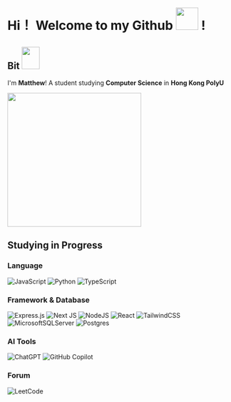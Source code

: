 <h1> Hi！ Welcome to my Github <img src="https://cdn.jsdelivr.net/npm/simple-icons@latest/icons/github.svg" width="50"/> ! </h1> 

## Bit <img src="https://cdn.jsdelivr.net/npm/simple-icons@latest/icons/aboutdotme.svg" width="40" height="50"/>

I'm **Matthew**! A student studying **Computer Science** in **Hong Kong PolyU**

<img src="https://media1.giphy.com/media/v1.Y2lkPTc5MGI3NjExaGZteXUxbjJ0cWdjd2Z4am5zdDZvMXlydGx0aHRxdjI3aXU5dnlyaSZlcD12MV9pbnRlcm5hbF9naWZfYnlfaWQmY3Q9Zw/tpVKvAabWt3G5csMkT/giphy.gif" width="300"/>

## Studying in Progress
### Language
![JavaScript](https://img.shields.io/badge/javascript-%23323330.svg?style=for-the-badge&logo=javascript&logoColor=%23F7DF1E)
![Python](https://img.shields.io/badge/python-3670A0?style=for-the-badge&logo=python&logoColor=ffdd54)
![TypeScript](https://img.shields.io/badge/typescript-%23007ACC.svg?style=for-the-badge&logo=typescript&logoColor=white)

### Framework & Database
![Express.js](https://img.shields.io/badge/express.js-%23404d59.svg?style=for-the-badge&logo=express&logoColor=%2361DAFB)
![Next JS](https://img.shields.io/badge/Next-black?style=for-the-badge&logo=next.js&logoColor=white)
![NodeJS](https://img.shields.io/badge/node.js-6DA55F?style=for-the-badge&logo=node.js&logoColor=white)
![React](https://img.shields.io/badge/react-%2320232a.svg?style=for-the-badge&logo=react&logoColor=%2361DAFB)
![TailwindCSS](https://img.shields.io/badge/tailwindcss-%2338B2AC.svg?style=for-the-badge&logo=tailwind-css&logoColor=white)
![MicrosoftSQLServer](https://img.shields.io/badge/Microsoft%20SQL%20Server-CC2927?style=for-the-badge&logo=microsoft%20sql%20server&logoColor=white)
![Postgres](https://img.shields.io/badge/postgres-%23316192.svg?style=for-the-badge&logo=postgresql&logoColor=white)

### AI Tools
![ChatGPT](https://img.shields.io/badge/chatGPT-74aa9c?style=for-the-badge&logo=openai&logoColor=white)
![GitHub Copilot](https://img.shields.io/badge/github_copilot-8957E5?style=for-the-badge&logo=github-copilot&logoColor=white)

### Forum
![LeetCode](https://img.shields.io/badge/LeetCode-000000?style=for-the-badge&logo=LeetCode&logoColor=#d16c06)

